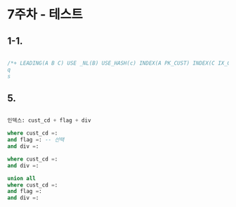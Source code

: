 # 7주차 - 테스트

## 1-1. 

```sql

/*+ LEADING(A B C) USE _NL(B) USE_HASH(c) INDEX(A PK_CUST) INDEX(C IX_GOODS_01) /*: 
q
s
```


## 5.

```sql

인덱스: cust_cd + flag + div

where cust_cd =:
and flag =: -- 선택
and div =:

```

```sql
where cust_cd =:
and div =:

union all
where cust_cd =:
and flag =:
and div =:

```